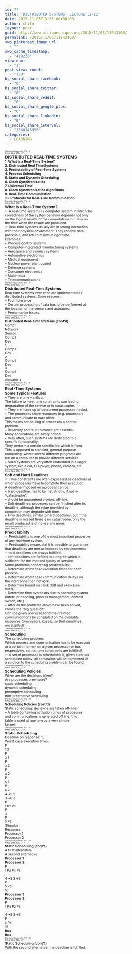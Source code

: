 ```yaml
---
id: 77
title: 'DISTRIBUTED SYSTEMS: LECTURE 11-12'
date: 2015-11-05T13:31:00+00:00
author: chito
layout: post
guid: http://www.afriqueunique.org/2015/11/05/11943160/
permalink: /2015/11/05/11943160/
swp_pinterest_image_url:
  - ""
swp_cache_timestamp:
  - "419230"
view_num:
  - "1"
post_views_count:
  - "129"
bs_social_share_facebook:
  - "0"
bs_social_share_twitter:
  - "0"
bs_social_share_reddit:
  - "0"
bs_social_share_google_plus:
  - "0"
bs_social_share_linkedin:
  - "0"
bs_social_share_interval:
  - "1568145956"
categories:
  - LEARNING
---
```

<span style="font-size:4pt;">Distributed Systems Fö 11/12 &#8211; 1<br /><span style="font-size:5pt;">Petru Eles, IDA, LiTH<br /><span style="font-size:10pt;"><strong>DISTRIBUTED REAL-TIME SYSTEMS</strong><br /><span style="font-size:8pt;"><strong>1. What is a Real-Time System?</strong><br /><span style="font-size:8pt;"><strong>2. Distributed Real Time Systems</strong><br /><span style="font-size:8pt;"><strong>3. Predictability of Real-Time Systems</strong><br /><span style="font-size:8pt;"><strong>4. Process Scheduling</strong><br /><span style="font-size:8pt;"><strong>5. Static and Dynamic Scheduling</strong><br /><span style="font-size:8pt;"><strong>6. Clock Synchronization</strong><br /><span style="font-size:8pt;"><strong>7. Universal Time</strong><br /><span style="font-size:8pt;"><strong>8. Clock Synchronization Algorithms</strong><br /><span style="font-size:8pt;"><strong>9. Real-Time Communication</strong><br /><span style="font-size:8pt;"><strong>10. Protocols for Real-Time Communication</strong><br /><span style="font-size:4pt;">Distributed Systems Fö 11/12 &#8211; 2<br /><span style="font-size:5pt;">Petru Eles, IDA, LiTH<br /><span style="font-size:9pt;"><strong>What is a Real-Time System?</strong><br /><span style="font-size:8pt;">☞ A real-time system is a computer system in which the<br /><span style="font-size:8pt;">correctness of the system behavior depends not only<br /><span style="font-size:8pt;">on the logical results of the computations but also on<br /><span style="font-size:8pt;">the time when the results are produced.<br /><span style="font-size:8pt;">☞ Real-time systems usually are in strong interaction<br /><span style="font-size:8pt;">with their physical environment. They receive data,<br /><span style="font-size:8pt;">process it, and return results <span style="font-size:8pt;"><em>in right time</em><span style="font-size:8pt;">.<br /><span style="font-size:8pt;">Examples:<br /><span style="font-size:8pt;">• Process control systems<br /><span style="font-size:8pt;">• Computer-integrated manufacturing systems<br /><span style="font-size:8pt;">• Aerospace and avionics systems<br /><span style="font-size:8pt;">• Automotive electronics<br /><span style="font-size:8pt;">• Medical equipment<br /><span style="font-size:8pt;">• Nuclear power plant control<br /><span style="font-size:8pt;">• Defence systems<br /><span style="font-size:8pt;">• Consumer electronics<br /><span style="font-size:8pt;">• Multimedia<br /><span style="font-size:8pt;">• Telecommunications<br /><span style="font-size:4pt;">Distributed Systems Fö 11/12 &#8211; 3<br /><span style="font-size:5pt;">Petru Eles, IDA, LiTH<br /><span style="font-size:9pt;"><strong>Distributed Real-Time Systems</strong><br /><span style="font-size:8pt;">Real-time systems very often are implemented as<br /><span style="font-size:8pt;">distributed systems. Some reasons:<br /><span style="font-size:8pt;">• Fault tolerance<br /><span style="font-size:8pt;">• Certain processing of data has to be performed at<br /><span style="font-size:8pt;">the location of the sensors and actuators.<br /><span style="font-size:8pt;">• Performance issues.<br /><span style="font-size:4pt;">Distributed Systems Fö 11/12 &#8211; 4<br /><span style="font-size:5pt;">Petru Eles, IDA, LiTH<br /><span style="font-size:8pt;"><strong>Distributed Real-Time Systems (cont’d)</strong><br /><span style="font-size:8pt;">Comp<span style="font-size:7pt;">1<br /><span style="font-size:8pt;">Network<br /><span style="font-size:8pt;">Sensor<br /><span style="font-size:8pt;">Comp<span style="font-size:7pt;">2<br /><span style="font-size:8pt;">Dev<br /><span style="font-size:7pt;">1<br /><span style="font-size:8pt;">Comp<span style="font-size:7pt;">3<br /><span style="font-size:8pt;">Dev<br /><span style="font-size:7pt;">2<br /><span style="font-size:8pt;">Comp<span style="font-size:7pt;">4<br /><span style="font-size:8pt;">Dev<br /><span style="font-size:7pt;">3<br /><span style="font-size:8pt;">Comp<span style="font-size:7pt;">5<br /><span style="font-size:8pt;">Dev<br /><span style="font-size:8pt;">Actuator <span style="font-size:7pt;">4<br /><span style="font-size:4pt;">Distributed Systems Fö 11/12 &#8211; 5<br /><span style="font-size:5pt;">Petru Eles, IDA, LiTH<br /><span style="font-size:9pt;"><strong>Real -Time Systems</strong><br /><span style="font-size:9pt;"><strong>Some Typical Features</strong><br /><span style="font-size:8pt;">• They are time &#8211; critical.<br /><span style="font-size:8pt;">The failure to meet time constraints can lead to<br /><span style="font-size:8pt;">degradation of the service or to catastrophe.<br /><span style="font-size:8pt;">• They are made up of concurrent processes (tasks).<br /><span style="font-size:8pt;">• The processes share resources (e.g. processor)<br /><span style="font-size:8pt;">and communicate to each other.<br /><span style="font-size:8pt;">This makes scheduling of processes a central<br /><span style="font-size:8pt;">problem.<br /><span style="font-size:8pt;">• Reliability and fault tolerance are essential.<br /><span style="font-size:8pt;">Many applications are safety critical.<br /><span style="font-size:8pt;">• Very often, such systems are dedicated to a<br /><span style="font-size:8pt;">specific functionality.<br /><span style="font-size:8pt;">They perform a certain specific job which is fixed.<br /><span style="font-size:8pt;">This is opposed to standard, general purpose<br /><span style="font-size:8pt;">computing, where several different programs are<br /><span style="font-size:8pt;">run on a computer to provide different services.<br /><span style="font-size:8pt;">• Such systems are very often embedded in a larger<br /><span style="font-size:8pt;">system, like a car, CD-player, phone, camera, etc.<br /><span style="font-size:4pt;">Distributed Systems Fö 11/12 &#8211; 6<br /><span style="font-size:5pt;">Petru Eles, IDA, LiTH<br /><span style="font-size:9pt;"><strong>Soft and Hard Deadlines</strong><br /><span style="font-size:8pt;">☞ Time constraints are often expressed as deadlines at<br /><span style="font-size:8pt;">which processes have to complete their execution.<br /><span style="font-size:8pt;">A deadline imposed on a process can be:<br /><span style="font-size:8pt;">• Hard deadline: has to be met strictly, if not ⇒<br /><span style="font-size:8pt;">&#8220;catastrophe&#8221;.<br /><span style="font-size:8pt;">&#8211; should be guaranteed a-priori, off-line.<br /><span style="font-size:8pt;">• Soft deadlines: processes can be finished after its<br /><span style="font-size:8pt;">deadline, although the value provided by<br /><span style="font-size:8pt;">completion may degrade with time.<br /><span style="font-size:8pt;">• Firm deadlines: similar to hard deadlines, but if the<br /><span style="font-size:8pt;">deadline is missed there is no catastrophe, only the<br /><span style="font-size:8pt;">result produced is of no use any more.<br /><span style="font-size:4pt;">Distributed Systems Fö 11/12 &#8211; 7<br /><span style="font-size:5pt;">Petru Eles, IDA, LiTH<br /><span style="font-size:9pt;"><strong>Predictability</strong><br /><span style="font-size:8pt;">☞ Predictability is one of the most important properties<br /><span style="font-size:8pt;">of any real-time system.<br /><span style="font-size:8pt;">☞ Predictability means that it is possible to guarantee<br /><span style="font-size:8pt;">that deadlines are met as imposed by requirements:<br /><span style="font-size:8pt;">&#8211; hard deadlines are always fulfilled.<br /><span style="font-size:8pt;">&#8211; soft deadlines are fulfilled to a degree which is<br /><span style="font-size:8pt;">sufficient for the imposed quality of service.<br /><span style="font-size:8pt;">Some problems concerning predictability:<br /><span style="font-size:8pt;">• Determine worst case execution times for each<br /><span style="font-size:8pt;">process.<br /><span style="font-size:8pt;">• Determine worst case communication delays on<br /><span style="font-size:8pt;">the interconnection network.<br /><span style="font-size:8pt;">• Determine bound on clock <span style="font-size:8pt;"><em>drift</em> <span style="font-size:8pt;">and <span style="font-size:8pt;"><em>skew</em> <span style="font-size:8pt;">(see<br /><span style="font-size:8pt;">later).<br /><span style="font-size:8pt;">• Determine time overheads due to operating system<br /><span style="font-size:8pt;">(interrupt handling, process management, context<br /><span style="font-size:8pt;">switch, etc.).<br /><span style="font-size:8pt;">• After all the problems above have been solved,<br /><span style="font-size:8pt;">comes the &#8220;big question&#8221;:<br /><span style="font-size:8pt;"><em>Can the given processes and their related</em><br /><span style="font-size:8pt;"><em>communications be scheduled on the available</em><br /><span style="font-size:8pt;"><em>resources (processors, buses), so that deadlines</em><br /><span style="font-size:8pt;"><em>are fulfilled</em><span style="font-size:8pt;">?<br /><span style="font-size:4pt;">Distributed Systems Fö 11/12 &#8211; 8<br /><span style="font-size:5pt;">Petru Eles, IDA, LiTH<br /><span style="font-size:9pt;"><strong>Scheduling</strong><br /><span style="font-size:8pt;">The scheduling problem:<br /><span style="font-size:8pt;">Which process and communication has to be executed<br /><span style="font-size:8pt;">at a certain moment on a given processor or bus<br /><span style="font-size:8pt;">respectively, so that time constraints are fulfilled?<br /><span style="font-size:8pt;">☞ A set of processes is <span style="font-size:8pt;"><em>schedulable</em> <span style="font-size:8pt;">if, given a certain<br /><span style="font-size:8pt;">scheduling policy, all constraints will be completed (if<br /><span style="font-size:8pt;">a solution to the scheduling problem can be found).<br /><span style="font-size:4pt;">Distributed Systems Fö 11/12 &#8211; 9<br /><span style="font-size:5pt;">Petru Eles, IDA, LiTH<br /><span style="font-size:9pt;"><strong>Scheduling Policies</strong><br /><span style="font-size:8pt;">When are the decisions taken?<br /><span style="font-size:8pt;">Are processes preempted?<br /><span style="font-size:8pt;">static scheduling<br /><span style="font-size:8pt;">dynamic scheduling<br /><span style="font-size:8pt;">preemptive scheduling<br /><span style="font-size:8pt;">non-preemptive scheduling<br /><span style="font-size:4pt;">Distributed Systems Fö 11/12 &#8211; 10<br /><span style="font-size:5pt;">Petru Eles, IDA, LiTH<br /><span style="font-size:8pt;"><strong>Scheduling Policies (cont’d)</strong><br /><span style="font-size:8pt;">Static scheduling: decisions are taken off-line.<br /><span style="font-size:8pt;">&#8211; A table containing activation times of processes<br /><span style="font-size:8pt;">and communications is generated off line; this<br /><span style="font-size:8pt;">table is used at run-time by a very simple<br /><span style="font-size:8pt;">kernel.<br /><span style="font-size:4pt;">Distributed Systems Fö 11/12 &#8211; 11<br /><span style="font-size:5pt;">Petru Eles, IDA, LiTH<br /><span style="font-size:9pt;"><strong>Static Scheduling</strong><br /><span style="font-size:8pt;">Deadline on <span style="font-size:8pt;"><em>response</em><span style="font-size:8pt;">: 15<br /><span style="font-size:8pt;">Worst case execution times:<br /><span style="font-size:8pt;">P<br /><span style="font-size:7pt;">1 <span style="font-size:8pt;">2<br /><span style="font-size:8pt;">P<br /><span style="font-size:7pt;">2 <span style="font-size:8pt;">1<br /><span style="font-size:8pt;">P<br /><span style="font-size:7pt;">3 <span style="font-size:8pt;">3<br /><span style="font-size:8pt;">P<br /><span style="font-size:7pt;">4 <span style="font-size:8pt;">2<br /><span style="font-size:8pt;">P<br /><span style="font-size:7pt;">5 <span style="font-size:8pt;">7<br /><span style="font-size:8pt;">P<br /><span style="font-size:7pt;">6 <span style="font-size:8pt;">2<br /><span style="font-size:8pt;">4→5 2<br /><span style="font-size:8pt;">3→6 3<br /><span style="font-size:8pt;">P<br /><span style="font-size:7pt;">1 <span style="font-size:8pt;">P<span style="font-size:7pt;">2 <span style="font-size:8pt;">P<span style="font-size:7pt;">3<br /><span style="font-size:8pt;">P<br /><span style="font-size:7pt;">4<br /><span style="font-size:8pt;">P<br /><span style="font-size:7pt;">5 <span style="font-size:8pt;">P<span style="font-size:7pt;">6<br /><span style="font-size:8pt;">Stimulus<br /><span style="font-size:8pt;">Response<br /><span style="font-size:8pt;">Processor 1<br /><span style="font-size:8pt;">Processor 2<br /><span style="font-size:4pt;">Distributed Systems Fö 11/12 &#8211; 12<br /><span style="font-size:5pt;">Petru Eles, IDA, LiTH<br /><span style="font-size:8pt;"><strong>Static Scheduling (cont’d)</strong><br /><span style="font-size:8pt;">A first alternative<br /><span style="font-size:8pt;">A second alternative<br /><span style="font-size:8pt;"><strong>Processor 1</strong><br /><span style="font-size:8pt;"><strong>Processor 2</strong><br /><span style="font-size:8pt;">P<br /><span style="font-size:7pt;">1 <span style="font-size:8pt;">P<span style="font-size:7pt;">2 <span style="font-size:8pt;">P<span style="font-size:7pt;">4 <span style="font-size:8pt;">P<span style="font-size:7pt;">3<br /><span style="font-size:8pt;"><br /><span style="font-size:8pt;">4→5 3→6<br /><span style="font-size:8pt;">P<br /><span style="font-size:7pt;">5 <span style="font-size:8pt;">P<span style="font-size:7pt;">6<br /><span style="font-size:8pt;">16<br /><span style="font-size:8pt;"><strong>Processor 1</strong><br /><span style="font-size:8pt;"><strong>Processor 2</strong><br /><span style="font-size:8pt;">P<br /><span style="font-size:7pt;">1 <span style="font-size:8pt;">P<span style="font-size:7pt;">4 <span style="font-size:8pt;">P<span style="font-size:7pt;">2 <span style="font-size:8pt;">P<span style="font-size:7pt;">3<br /><span style="font-size:8pt;"><br /><span style="font-size:8pt;">4→5 3→6<br /><span style="font-size:8pt;">P<br /><span style="font-size:7pt;">5 <span style="font-size:8pt;">P<span style="font-size:7pt;">6<br /><span style="font-size:8pt;">15<br /><span style="font-size:8pt;"><strong>Bus</strong><br /><span style="font-size:8pt;"><strong>Bus</strong><br /><span style="font-size:4pt;">Distributed Systems Fö 11/12 &#8211; 13<br /><span style="font-size:5pt;">Petru Eles, IDA, LiTH<br /><span style="font-size:8pt;"><strong>Static Scheduling (cont’d)</strong><br /><span style="font-size:8pt;">With the second alternative, the deadline is fulfilled.<br /></span></span></span></span></span></span></span></span></span></span></span></span></span></span></span></span></span></span></span></span></span></span></span></span></span></span></span></span></span></span></span></span></span></span></span></span></span></span></span></span></span></span></span></span></span></span></span></span></span></span></span></span></span></span></span></span></span></span></span></span></span></span></span></span></span></span></span></span></span></span></span></span></span></span></span></span></span></span></span></span></span></span></span></span></span></span></span></span></span></span></span></span></span></span></span></span></span></span></span></span></span></span></span></span></span></span></span></span></span></span></span></span></span></span></span></span></span></span></span></span></span></span></span></span></span></span></span></span></span></span></span></span></span></span></span></span></span></span></span></span></span></span></span></span></span></span></span></span></span></span></span></span></span></span></span></span></span></span></span></span></span></span></span></span></span></span></span></span></span></span></span></span></span></span></span></span></span></span></span></span></span></span></span></span></span></span></span></span></span></span></span></span></span></span></span></span></span></span></span></span></span></span></span></span></span></span></span></span></span></span></span></span></span></span></span></span></span></span></span></span></span></span></span></span></span></span></span></span></span></span></span></span></span></span></span></span></span></span></span></span></span></span></span></span></span></span></span></span></span></span></span></span></span></span>